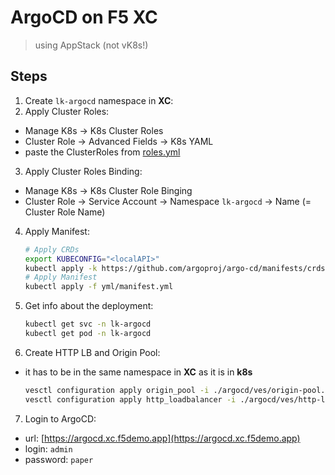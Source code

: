 # ArgoCD on F5 XC
> using AppStack (not vK8s!)

## Steps
1. Create `lk-argocd` namespace in **XC**:
2. Apply Cluster Roles:
  - Manage K8s -> K8s Cluster Roles
  - Cluster Role -> Advanced Fields -> K8s YAML
  - paste the ClusterRoles from [roles.yml](./argocd/yml/roles.yml)
3. Apply Cluster Roles Binding:
  - Manage K8s -> K8s Cluster Role Binging
  - Cluster Role -> Service Account -> Namespace `lk-argocd` -> Name (= Cluster Role Name)
4. Apply Manifest:
    ```bash
    # Apply CRDs
    export KUBECONFIG="<localAPI>"
    kubectl apply -k https://github.com/argoproj/argo-cd/manifests/crds\?ref\=stable
    # Apply Manifest
    kubectl apply -f yml/manifest.yml
    ```
5. Get info about the deployment:
    ```bash
    kubectl get svc -n lk-argocd
    kubectl get pod -n lk-argocd
    ```
6. Create HTTP LB and Origin Pool:
  - it has to be in the same namespace in **XC** as it is in **k8s**
    ```bash
    vesctl configuration apply origin_pool -i ./argocd/ves/origin-pool.yml
    vesctl configuration apply http_loadbalancer -i ./argocd/ves/http-lb.ym
    ```
7. Login to ArgoCD:
  - url: [https://argocd.xc.f5demo.app](https://argocd.xc.f5demo.app)
  - login: `admin`
  - password: `paper`